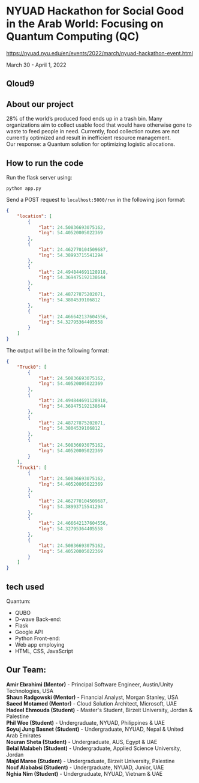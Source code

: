 # NYUAD Hackathon for Social Good in the Arab World: Focusing on Quantum Computing (QC)

https://nyuad.nyu.edu/en/events/2022/march/nyuad-hackathon-event.html

March 30 - April 1, 2022
## Qloud9
## About our project
28% of the world’s produced food ends up in a trash bin.
Many organizations aim to collect usable food that would have otherwise gone to waste to feed people in need. Currently, food collection routes are not currently optimized and result in inefficient resource management. <br>
Our response: a Quantum solution for optimizing logistic allocations.
## How to run the code
Run the flask server using:
```
python app.py
```
Send a POST request to `localhost:5000/run` in the following json format:
```json
{
    "location": [
        {
            "lat": 24.50836693075162,
            "lng": 54.40520005022369
        },
        {
            "lat": 24.462770104509687,
            "lng": 54.38993715541294
        },
        {
            "lat": 24.494844691128918,
            "lng": 54.369475192138644
        },
        {
            "lat": 24.48727875202071,
            "lng": 54.3804539106812
        },
        {
            "lat": 24.466642137604556,
            "lng": 54.32795364405558
        }
    ]
}
```
The output will be in the following format:
```json
{
    "Truck0": [
        {
            "lat": 24.50836693075162,
            "lng": 54.40520005022369
        },
        {
            "lat": 24.494844691128918,
            "lng": 54.369475192138644
        },
        {
            "lat": 24.48727875202071,
            "lng": 54.3804539106812
        },
        {
            "lat": 24.50836693075162,
            "lng": 54.40520005022369
        }
    ],
    "Truck1": [
        {
            "lat": 24.50836693075162,
            "lng": 54.40520005022369
        },
        {
            "lat": 24.462770104509687,
            "lng": 54.38993715541294
        },
        {
            "lat": 24.466642137604556,
            "lng": 54.32795364405558
        },
        {
            "lat": 24.50836693075162,
            "lng": 54.40520005022369
        }
    ]
}
```
## tech used
Quantum: <br>
* QUBO
* D-wave
Back-end: <br>
* Flask
* Google API
* Python
Front-end: <br>
* Web app employing
*  HTML, CSS, JavaScript
## Our Team:
**Amir Ebrahimi (Mentor)** - Principal Software Engineer, Austin/Unity Technologies, USA <br>
**Shaun Radgowski (Mentor)** - Financial Analyst, Morgan Stanley, USA <br>
**Saeed Motamed (Mentor)** - Cloud Solution Architect, Microsoft, UAE <br>
**Hadeel Ehmouda (Student)** - Master's Student, Birzeit University, Jordan & Palestine <br>
**Phil Wee (Student)** - Undergraduate, NYUAD, Philippines & UAE <br>
**Soyuj Jung Basnet (Student)** - Undergraduate, NYUAD, Nepal & United Arab Emirates <br>
**Nouran Sheta (Student)** - Undergraduate, AUS, Egypt & UAE <br>
**Belal Malabeh (Student)** - Undergraduate, Applied Science University, Jordan <br>
**Majd Maree (Student)** - Undergraduate, Birzeit University, Palestine <br>
**Nouf Alababsi (Student)** - Undergraduate, NYUAD, Junior, UAE <br>
**Nghia Nim (Student)** - Undergraduate, NYUAD, Vietnam & UAE <br>
